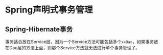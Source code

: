 # Spring声明式事务管理

## Spring-Hibernate事务
事务适合放在Service层，因为一个Service方法可能包括多个`xxDao`，如果事务放在Dao层的方法上面，则那个Service方法就无法进行单个事务管理了。



